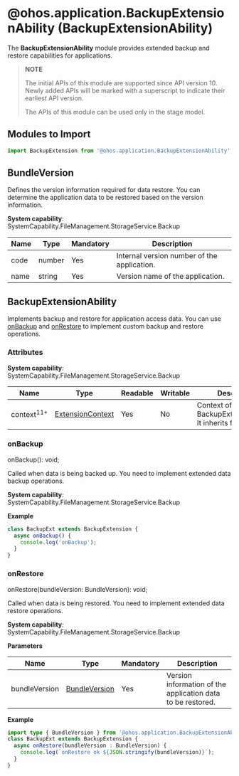 # @ohos.application.BackupExtensionAbility (BackupExtensionAbility)

The **BackupExtensionAbility** module provides extended backup and restore capabilities for applications.

> **NOTE**
>
> The initial APIs of this module are supported since API version 10. Newly added APIs will be marked with a superscript to indicate their earliest API version.
>
> The APIs of this module can be used only in the stage model.

## Modules to Import

```ts
import BackupExtension from '@ohos.application.BackupExtensionAbility';
```

## BundleVersion

Defines the version information required for data restore. You can determine the application data to be restored based on the version information.

**System capability**: SystemCapability.FileManagement.StorageService.Backup

| Name| Type  | Mandatory| Description            |
| ---- | ------ | ---- | ---------------- |
| code | number | Yes  | Internal version number of the application.  |
| name | string | Yes  | Version name of the application.|

## BackupExtensionAbility

Implements backup and restore for application access data. You can use [onBackup](#onbackup) and [onRestore](#onrestore) to implement custom backup and restore operations.

### Attributes

**System capability**: SystemCapability.FileManagement.StorageService.Backup

| Name                 | Type                                                             | Readable| Writable| Description                                               |
| --------------------- | ----------------------------------------------------------------- | ---- | ---- | --------------------------------------------------- |
| context<sup>11+</sup> | [ExtensionContext](js-apis-inner-application-extensionContext.md) | Yes  | No  | Context of the BackupExtensionAbility. It inherits from **Context**.|

### onBackup

onBackup(): void;

Called when data is being backed up. You need to implement extended data backup operations.

**System capability**: SystemCapability.FileManagement.StorageService.Backup

**Example**

  ```ts
  class BackupExt extends BackupExtension {
    async onBackup() {
      console.log('onBackup');
    }
  }
  ```


### onRestore

onRestore(bundleVersion: BundleVersion): void;

Called when data is being restored. You need to implement extended data restore operations.

**System capability**: SystemCapability.FileManagement.StorageService.Backup

**Parameters**

| Name       | Type                           | Mandatory| Description                          |
| ------------- | ------------------------------- | ---- | ------------------------------ |
| bundleVersion | [BundleVersion](#bundleversion) | Yes  | Version information of the application data to be restored.|

**Example**

  ```ts
  import type { BundleVersion } from '@ohos.application.BackupExtensionAbility';
  class BackupExt extends BackupExtension {
    async onRestore(bundleVersion : BundleVersion) {
      console.log(`onRestore ok ${JSON.stringify(bundleVersion)}`);
    }
  }
  ```
